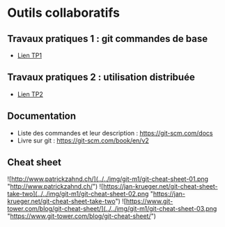 # Outils collaboratifs

## Travaux pratiques 1 : git commandes de base

- [Lien TP1](outils_collaboratifs_tp1_commandes_de_base.md)

## Travaux pratiques 2 : utilisation distribuée

- [Lien TP2](outils_collaboratifs_tp2_utilisation_distribuee.md)

## Documentation

- Liste des commandes et leur description : https://git-scm.com/docs
- Livre sur git : https://git-scm.com/book/en/v2

## Cheat sheet

![http://www.patrickzahnd.ch/](../../img/git-m1/git-cheat-sheet-01.png "http://www.patrickzahnd.ch/")
![https://jan-krueger.net/git-cheat-sheet-take-two](../../img/git-m1/git-cheat-sheet-02.png "https://jan-krueger.net/git-cheat-sheet-take-two")
![https://www.git-tower.com/blog/git-cheat-sheet/](../../img/git-m1/git-cheat-sheet-03.png "https://www.git-tower.com/blog/git-cheat-sheet/")
